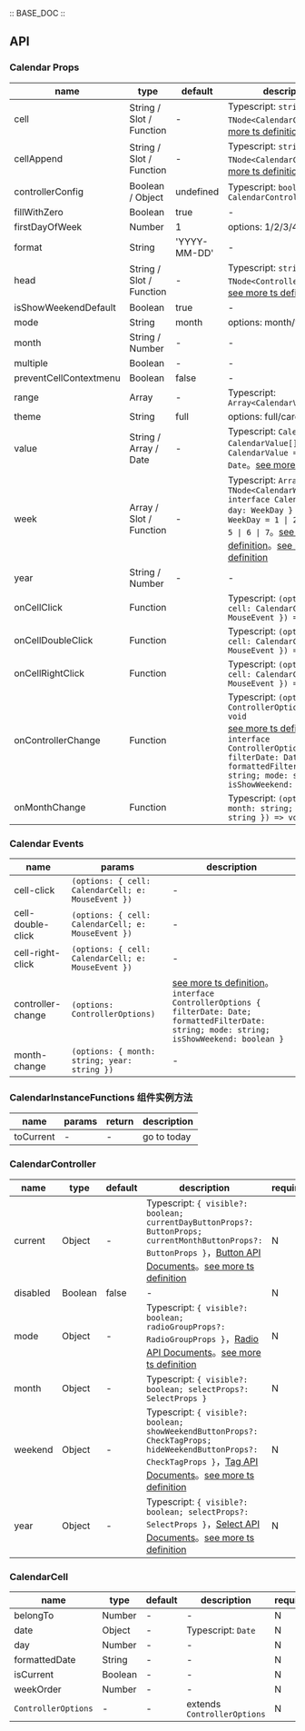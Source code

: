 :: BASE_DOC ::

## API

### Calendar Props

name | type | default | description | required
-- | -- | -- | -- | --
cell | String / Slot / Function | - | Typescript: `string \| TNode<CalendarCell>`。[see more ts definition](https://github.com/Tencent/tdesign-vue-next/blob/develop/packages/components/common.ts) | N
cellAppend | String / Slot / Function | - | Typescript: `string \| TNode<CalendarCell>`。[see more ts definition](https://github.com/Tencent/tdesign-vue-next/blob/develop/packages/components/common.ts) | N
controllerConfig | Boolean / Object | undefined | Typescript: `boolean \| CalendarController` | N
fillWithZero | Boolean | true | \- | N
firstDayOfWeek | Number | 1 | options: 1/2/3/4/5/6/7 | N
format | String | 'YYYY-MM-DD' | \- | N
head | String / Slot / Function | - | Typescript: `string \| TNode<ControllerOptions>`。[see more ts definition](https://github.com/Tencent/tdesign-vue-next/blob/develop/packages/components/common.ts) | N
isShowWeekendDefault | Boolean | true | \- | N
mode | String | month | options: month/year | N
month | String / Number | - | \- | N
multiple | Boolean | - | \- | N
preventCellContextmenu | Boolean | false | \- | N
range | Array | - | Typescript: `Array<CalendarValue>` | N
theme | String | full | options: full/card | N
value | String / Array / Date | - | Typescript: `CalendarValue \| CalendarValue[]` `type CalendarValue = string \| Date`。[see more ts definition](https://github.com/Tencent/tdesign-vue-next/blob/develop/packages/components/calendar/type.ts) | N
week | Array / Slot / Function | - | Typescript: `Array<string> \| TNode<CalendarWeek>` `interface CalendarWeek { day: WeekDay }` `type WeekDay = 1 \| 2 \| 3 \| 4 \| 5 \| 6 \| 7`。[see more ts definition](https://github.com/Tencent/tdesign-vue-next/blob/develop/packages/components/common.ts)。[see more ts definition](https://github.com/Tencent/tdesign-vue-next/blob/develop/packages/components/calendar/type.ts) | N
year | String / Number | - | \- | N
onCellClick | Function |  | Typescript: `(options: { cell: CalendarCell; e: MouseEvent }) => void`<br/> | N
onCellDoubleClick | Function |  | Typescript: `(options: { cell: CalendarCell; e: MouseEvent }) => void`<br/> | N
onCellRightClick | Function |  | Typescript: `(options: { cell: CalendarCell; e: MouseEvent }) => void`<br/> | N
onControllerChange | Function |  | Typescript: `(options: ControllerOptions) => void`<br/>[see more ts definition](https://github.com/Tencent/tdesign-vue-next/blob/develop/packages/components/calendar/type.ts)。<br/>`interface ControllerOptions { filterDate: Date; formattedFilterDate: string; mode: string; isShowWeekend: boolean }`<br/> | N
onMonthChange | Function |  | Typescript: `(options: { month: string; year: string }) => void`<br/> | N

### Calendar Events

name | params | description
-- | -- | --
cell-click | `(options: { cell: CalendarCell; e: MouseEvent })` | \-
cell-double-click | `(options: { cell: CalendarCell; e: MouseEvent })` | \-
cell-right-click | `(options: { cell: CalendarCell; e: MouseEvent })` | \-
controller-change | `(options: ControllerOptions)` | [see more ts definition](https://github.com/Tencent/tdesign-vue-next/blob/develop/packages/components/calendar/type.ts)。<br/>`interface ControllerOptions { filterDate: Date; formattedFilterDate: string; mode: string; isShowWeekend: boolean }`<br/>
month-change | `(options: { month: string; year: string })` | \-

### CalendarInstanceFunctions 组件实例方法

name | params | return | description
-- | -- | -- | --
toCurrent | \- | \- | go to today

### CalendarController

name | type | default | description | required
-- | -- | -- | -- | --
current | Object | - | Typescript: `{ visible?: boolean; currentDayButtonProps?: ButtonProps; currentMonthButtonProps?: ButtonProps }`，[Button API Documents](./button?tab=api)。[see more ts definition](https://github.com/Tencent/tdesign-vue-next/blob/develop/packages/components/calendar/type.ts) | N
disabled | Boolean | false | \- | N
mode | Object | - | Typescript: `{ visible?: boolean; radioGroupProps?: RadioGroupProps }`，[Radio API Documents](./radio?tab=api)。[see more ts definition](https://github.com/Tencent/tdesign-vue-next/blob/develop/packages/components/calendar/type.ts) | N
month | Object | - | Typescript: `{ visible?: boolean; selectProps?: SelectProps }` | N
weekend | Object | - | Typescript: `{ visible?: boolean; showWeekendButtonProps?: CheckTagProps; hideWeekendButtonProps?: CheckTagProps }`，[Tag API Documents](./tag?tab=api)。[see more ts definition](https://github.com/Tencent/tdesign-vue-next/blob/develop/packages/components/calendar/type.ts) | N
year | Object | - | Typescript: `{ visible?: boolean; selectProps?: SelectProps }`，[Select API Documents](./select?tab=api)。[see more ts definition](https://github.com/Tencent/tdesign-vue-next/blob/develop/packages/components/calendar/type.ts) | N

### CalendarCell

name | type | default | description | required
-- | -- | -- | -- | --
belongTo | Number | - | \- | N
date | Object | - | Typescript: `Date` | N
day | Number | - | \- | N
formattedDate | String | - | \- | N
isCurrent | Boolean | - | \- | N
weekOrder | Number | - | \- | N
`ControllerOptions` | \- | - | extends `ControllerOptions` | N
